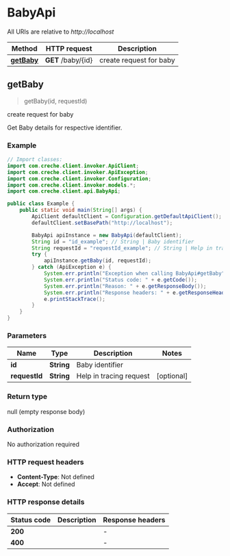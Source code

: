 # BabyApi

All URIs are relative to *http://localhost*

Method | HTTP request | Description
------------- | ------------- | -------------
[**getBaby**](BabyApi.md#getBaby) | **GET** /baby/{id} | create request for baby



## getBaby

> getBaby(id, requestId)

create request for baby

Get Baby details for respective identifier.

### Example

```java
// Import classes:
import com.creche.client.invoker.ApiClient;
import com.creche.client.invoker.ApiException;
import com.creche.client.invoker.Configuration;
import com.creche.client.invoker.models.*;
import com.creche.client.api.BabyApi;

public class Example {
    public static void main(String[] args) {
        ApiClient defaultClient = Configuration.getDefaultApiClient();
        defaultClient.setBasePath("http://localhost");

        BabyApi apiInstance = new BabyApi(defaultClient);
        String id = "id_example"; // String | Baby identifier
        String requestId = "requestId_example"; // String | Help in tracing request
        try {
            apiInstance.getBaby(id, requestId);
        } catch (ApiException e) {
            System.err.println("Exception when calling BabyApi#getBaby");
            System.err.println("Status code: " + e.getCode());
            System.err.println("Reason: " + e.getResponseBody());
            System.err.println("Response headers: " + e.getResponseHeaders());
            e.printStackTrace();
        }
    }
}
```

### Parameters


Name | Type | Description  | Notes
------------- | ------------- | ------------- | -------------
 **id** | **String**| Baby identifier |
 **requestId** | **String**| Help in tracing request | [optional]

### Return type

null (empty response body)

### Authorization

No authorization required

### HTTP request headers

- **Content-Type**: Not defined
- **Accept**: Not defined


### HTTP response details
| Status code | Description | Response headers |
|-------------|-------------|------------------|
| **200** |  |  -  |
| **400** |  |  -  |

